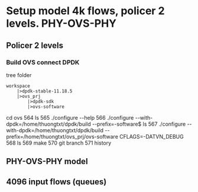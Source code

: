 # Setup model 4k flows, policer 2 levels. PHY-OVS-PHY
## Policer 2 levels
### Build OVS connect DPDK
tree folder
```
workspace
    |>dpdk-stable-11.18.5
    |>ovs_prj
        |>dpdk-sdk
        |>ovs-software
```
cd ovs
  564  ls
  565  ./configure --help
  566  ./configure --with-dpdk=/home/thuongtxt/dpdk/build --prefix=-software$ ls
  567  ./configure --with-dpdk=/home/thuongtxt/dpdk/build --prefix=/home/thuongtxt/ovs_prj/ovs-software CFLAGS=-DATVN_DEBUG
  568  ls
  569  make
  570  git branch
  571  history

## PHY-OVS-PHY model
## 4096 input flows (queues)